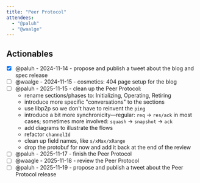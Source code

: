 ```yaml
---
title: "Peer Protocol"
attendees:
  - "@paluh"
  - "@waalge"
---
```


## Actionables

- [x] @paluh - 2024-11-14 - propose and publish a tweet about the blog and spec
      release
- [ ] @waalge - 2024-11-15 - cosmetics: 404 page setup for the blog
- [ ] @paluh - 2025-11-15 - clean up the Peer Protocol:
  - rename sections/phases to: Initializing, Operating, Retiring
  - introduce more specific "conversations" to the sections
  - use libp2p so we don't have to reinvent the `ping`
  - introduce a bit more synchronicity—regular: `req` -> `res/ack` in most
    cases; sometimes more involved: `squash` -> `snapshot` -> `ack`
  - add diagrams to illustrate the flows
  - refactor `channelId`
  - clean up field names, like `s/xMax/xRange`
  - drop the protobuf for now and add it back at the end of the review
- [ ] @paluh - 2025-11-17 - finish the Peer Protocol
- [ ] @waagle - 2025-11-18 - review the Peer Protocol
- [ ] @paluh - 2025-11-19 - propose and publish a tweet about the Peer Protocol
      release
